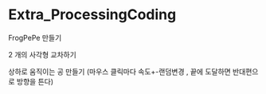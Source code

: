 # Extra_ProcessingCoding

FrogPePe 만들기

2 개의 사각형 교차하기

상하로 움직이는 공 만들기 
(마우스 클릭마다 속도+-랜덤변경 , 끝에 도달하면 반대편으로 방향을 튼다) 
